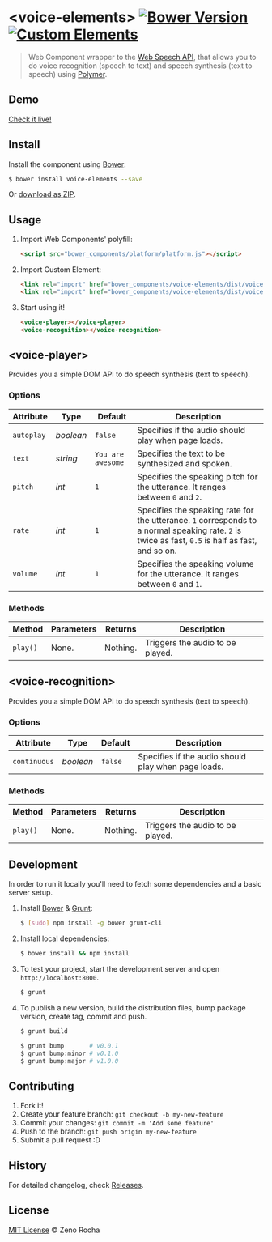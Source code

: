 # &lt;voice-elements&gt; [![Bower Version](https://badge.fury.io/bo/voice-elements.svg)]() [![Custom Elements](http://img.shields.io/badge/custom-elements-9073c0.svg)]()

> Web Component wrapper to the [Web Speech API](https://dvcs.w3.org/hg/speech-api/raw-file/tip/speechapi.html), that allows you to do voice recognition (speech to text) and speech synthesis (text to speech) using [Polymer](http://www.polymer-project.org/).

## Demo

[Check it live!](http://zenorocha.github.io/voice-elements)

## Install

Install the component using [Bower](http://bower.io/):

```sh
$ bower install voice-elements --save
```

Or [download as ZIP](https://github.com/zenorocha/voice-elements/archive/gh-pages.zip).

## Usage

1. Import Web Components' polyfill:

    ```html
    <script src="bower_components/platform/platform.js"></script>
    ```

2. Import Custom Element:

    ```html
    <link rel="import" href="bower_components/voice-elements/dist/voice-player.html">
    <link rel="import" href="bower_components/voice-elements/dist/voice-recognition.html">
    ```

3. Start using it!

    ```html
    <voice-player></voice-player>
    <voice-recognition></voice-recognition>
    ```

## &lt;voice-player&gt;

Provides you a simple DOM API to do speech synthesis (text to speech).

### Options

Attribute  | Type        | Default             | Description
---        | ---         | ---                 | ---
`autoplay` | *boolean*   | `false`             | Specifies if the audio should play when page loads.
`text`     | *string*    | `You are awesome`   | Specifies the text to be synthesized and spoken.
`pitch`    | *int*       | `1`                 | Specifies the speaking pitch for the utterance. It ranges between `0` and `2`.
`rate`     | *int*       | `1`                 | Specifies the speaking rate for the utterance. `1` corresponds to a normal speaking rate. `2` is twice as fast, `0.5` is half as fast, and so on.
`volume`   | *int*       | `1`                 | Specifies the speaking volume for the utterance. It ranges between `0` and `1`.

### Methods

Method   | Parameters     | Returns             | Description
---      | ---            | ---                 | ---
`play()` | None.          | Nothing.            | Triggers the audio to be played.

## &lt;voice-recognition&gt;

Provides you a simple DOM API to do speech synthesis (text to speech).

### Options

Attribute    | Type        | Default             | Description
---          | ---         | ---                 | ---
`continuous` | *boolean*   | `false`             | Specifies if the audio should play when page loads.

### Methods

Method   | Parameters     | Returns             | Description
---      | ---            | ---                 | ---
`play()` | None.          | Nothing.            | Triggers the audio to be played.

## Development

In order to run it locally you'll need to fetch some dependencies and a basic server setup.

1. Install [Bower](http://bower.io/) & [Grunt](http://gruntjs.com/):

    ```sh
    $ [sudo] npm install -g bower grunt-cli
    ```

2. Install local dependencies:

    ```sh
    $ bower install && npm install
    ```

3. To test your project, start the development server and open `http://localhost:8000`.

    ```sh
    $ grunt
    ```

4. To publish a new version, build the distribution files, bump package version, create tag, commit and push.

    ```sh
    $ grunt build
    ```

    ```sh
    $ grunt bump       # v0.0.1
    $ grunt bump:minor # v0.1.0
    $ grunt bump:major # v1.0.0
    ```

## Contributing

1. Fork it!
2. Create your feature branch: `git checkout -b my-new-feature`
3. Commit your changes: `git commit -m 'Add some feature'`
4. Push to the branch: `git push origin my-new-feature`
5. Submit a pull request :D

## History

For detailed changelog, check [Releases](https://github.com/zenorocha/voice-elements/releases).

## License

[MIT License](http://zenorocha.mit-license.org/) © Zeno Rocha
